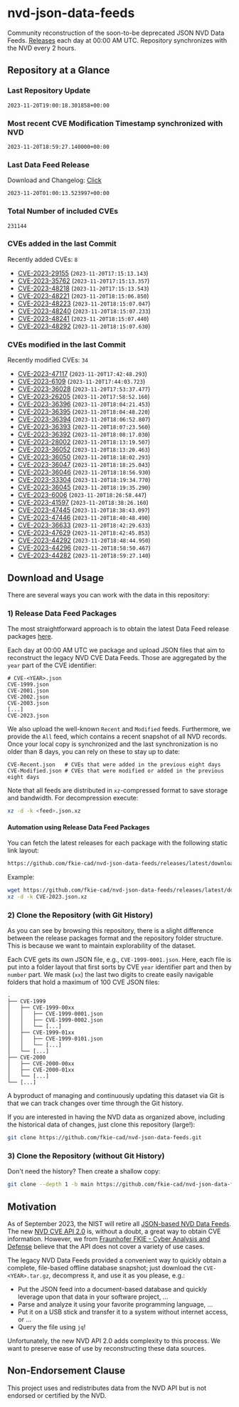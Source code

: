 # nvd-json-data-feeds

Community reconstruction of the soon-to-be deprecated JSON NVD Data Feeds. 
[Releases](https://github.com/fkie-cad/nvd-json-data-feeds/releases/latest) each day at 00:00 AM UTC.
Repository synchronizes with the NVD every 2 hours.

## Repository at a Glance

### Last Repository Update

```plain
2023-11-20T19:00:18.301858+00:00
```

### Most recent CVE Modification Timestamp synchronized with NVD

```plain
2023-11-20T18:59:27.140000+00:00
```

### Last Data Feed Release

Download and Changelog: [Click](https://github.com/fkie-cad/nvd-json-data-feeds/releases/latest)

```plain
2023-11-20T01:00:13.523997+00:00
```

### Total Number of included CVEs

```plain
231144
```

### CVEs added in the last Commit

Recently added CVEs: `8`

* [CVE-2023-29155](CVE-2023/CVE-2023-291xx/CVE-2023-29155.json) (`2023-11-20T17:15:13.143`)
* [CVE-2023-35762](CVE-2023/CVE-2023-357xx/CVE-2023-35762.json) (`2023-11-20T17:15:13.357`)
* [CVE-2023-48218](CVE-2023/CVE-2023-482xx/CVE-2023-48218.json) (`2023-11-20T17:15:13.543`)
* [CVE-2023-48221](CVE-2023/CVE-2023-482xx/CVE-2023-48221.json) (`2023-11-20T18:15:06.850`)
* [CVE-2023-48223](CVE-2023/CVE-2023-482xx/CVE-2023-48223.json) (`2023-11-20T18:15:07.047`)
* [CVE-2023-48240](CVE-2023/CVE-2023-482xx/CVE-2023-48240.json) (`2023-11-20T18:15:07.233`)
* [CVE-2023-48241](CVE-2023/CVE-2023-482xx/CVE-2023-48241.json) (`2023-11-20T18:15:07.440`)
* [CVE-2023-48292](CVE-2023/CVE-2023-482xx/CVE-2023-48292.json) (`2023-11-20T18:15:07.630`)


### CVEs modified in the last Commit

Recently modified CVEs: `34`

* [CVE-2023-47117](CVE-2023/CVE-2023-471xx/CVE-2023-47117.json) (`2023-11-20T17:42:48.293`)
* [CVE-2023-6109](CVE-2023/CVE-2023-61xx/CVE-2023-6109.json) (`2023-11-20T17:44:03.723`)
* [CVE-2023-36028](CVE-2023/CVE-2023-360xx/CVE-2023-36028.json) (`2023-11-20T17:53:37.477`)
* [CVE-2023-26205](CVE-2023/CVE-2023-262xx/CVE-2023-26205.json) (`2023-11-20T17:58:52.160`)
* [CVE-2023-36396](CVE-2023/CVE-2023-363xx/CVE-2023-36396.json) (`2023-11-20T18:04:21.453`)
* [CVE-2023-36395](CVE-2023/CVE-2023-363xx/CVE-2023-36395.json) (`2023-11-20T18:04:48.220`)
* [CVE-2023-36394](CVE-2023/CVE-2023-363xx/CVE-2023-36394.json) (`2023-11-20T18:06:52.807`)
* [CVE-2023-36393](CVE-2023/CVE-2023-363xx/CVE-2023-36393.json) (`2023-11-20T18:07:23.560`)
* [CVE-2023-36392](CVE-2023/CVE-2023-363xx/CVE-2023-36392.json) (`2023-11-20T18:08:17.030`)
* [CVE-2023-28002](CVE-2023/CVE-2023-280xx/CVE-2023-28002.json) (`2023-11-20T18:13:19.507`)
* [CVE-2023-36052](CVE-2023/CVE-2023-360xx/CVE-2023-36052.json) (`2023-11-20T18:13:20.463`)
* [CVE-2023-36050](CVE-2023/CVE-2023-360xx/CVE-2023-36050.json) (`2023-11-20T18:18:02.293`)
* [CVE-2023-36047](CVE-2023/CVE-2023-360xx/CVE-2023-36047.json) (`2023-11-20T18:18:25.043`)
* [CVE-2023-36046](CVE-2023/CVE-2023-360xx/CVE-2023-36046.json) (`2023-11-20T18:18:56.930`)
* [CVE-2023-33304](CVE-2023/CVE-2023-333xx/CVE-2023-33304.json) (`2023-11-20T18:19:34.770`)
* [CVE-2023-36045](CVE-2023/CVE-2023-360xx/CVE-2023-36045.json) (`2023-11-20T18:19:35.290`)
* [CVE-2023-6006](CVE-2023/CVE-2023-60xx/CVE-2023-6006.json) (`2023-11-20T18:26:58.447`)
* [CVE-2023-41597](CVE-2023/CVE-2023-415xx/CVE-2023-41597.json) (`2023-11-20T18:38:26.160`)
* [CVE-2023-47445](CVE-2023/CVE-2023-474xx/CVE-2023-47445.json) (`2023-11-20T18:38:43.097`)
* [CVE-2023-47446](CVE-2023/CVE-2023-474xx/CVE-2023-47446.json) (`2023-11-20T18:40:48.490`)
* [CVE-2023-36633](CVE-2023/CVE-2023-366xx/CVE-2023-36633.json) (`2023-11-20T18:42:29.633`)
* [CVE-2023-47629](CVE-2023/CVE-2023-476xx/CVE-2023-47629.json) (`2023-11-20T18:42:45.853`)
* [CVE-2023-44292](CVE-2023/CVE-2023-442xx/CVE-2023-44292.json) (`2023-11-20T18:48:44.950`)
* [CVE-2023-44296](CVE-2023/CVE-2023-442xx/CVE-2023-44296.json) (`2023-11-20T18:58:50.467`)
* [CVE-2023-44282](CVE-2023/CVE-2023-442xx/CVE-2023-44282.json) (`2023-11-20T18:59:27.140`)


## Download and Usage

There are several ways you can work with the data in this repository:

### 1) Release Data Feed Packages

The most straightforward approach is to obtain the latest Data Feed release packages [here](https://github.com/fkie-cad/nvd-json-data-feeds/releases/latest).

Each day at 00:00 AM UTC we package and upload JSON files that aim to reconstruct the legacy NVD CVE Data Feeds.
Those are aggregated by the `year` part of the CVE identifier:

```
# CVE-<YEAR>.json
CVE-1999.json
CVE-2001.json
CVE-2002.json
CVE-2003.json
[...]
CVE-2023.json
```

We also upload the well-known `Recent` and `Modified` feeds.
Furthermore, we provide the `All` feed, which contains a recent snapshot of all NVD records.
Once your local copy is synchronized and the last synchronization is no older than 8 days, you can rely on these to stay up to date:

```plain
CVE-Recent.json   # CVEs that were added in the previous eight days
CVE-Modified.json # CVEs that were modified or added in the previous eight days
```

Note that all feeds are distributed in `xz`-compressed format to save storage and bandwidth.
For decompression execute:

```sh
xz -d -k <feed>.json.xz
```


#### Automation using Release Data Feed Packages

You can fetch the latest releases for each package with the following static link layout:

```sh
https://github.com/fkie-cad/nvd-json-data-feeds/releases/latest/download/CVE-<YEAR>.json.xz
```

Example:

```sh
wget https://github.com/fkie-cad/nvd-json-data-feeds/releases/latest/download/CVE-2023.json.xz
xz -d -k CVE-2023.json.xz
```

### 2) Clone the Repository (with Git History)

As you can see by browsing this repository, there is a slight difference between the release packages format and the repository folder structure.
This is because we want to maintain explorability of the dataset.

Each CVE gets its own JSON file, e.g., `CVE-1999-0001.json`.
Here, each file is put into a folder layout that first sorts by CVE `year` identifier part and then by `number` part.
We mask (`xx`) the last two digits to create easily navigable folders that hold a maximum of 100 CVE JSON files:

```plain
.
├── CVE-1999
│   ├── CVE-1999-00xx
│   │   ├── CVE-1999-0001.json
│   │   ├── CVE-1999-0002.json
│   │   └── [...]
│   ├── CVE-1999-01xx
│   │   ├── CVE-1999-0101.json
│   │   └── [...]
│   └── [...]
├── CVE-2000
│   ├── CVE-2000-00xx
│   ├── CVE-2000-01xx
│   └── [...]
└── [...]
```

A byproduct of managing and continuously updating this dataset via Git is that we can track changes over time through the Git history.

If you are interested in having the NVD data as organized above, including the historical data of changes, just clone this repository (large!):

```sh
git clone https://github.com/fkie-cad/nvd-json-data-feeds.git
```

### 3) Clone the Repository (without Git History)

Don't need the history? Then create a shallow copy:

```sh
git clone --depth 1 -b main https://github.com/fkie-cad/nvd-json-data-feeds.git
```

## Motivation

As of September 2023, the NIST will retire all [JSON-based NVD Data Feeds](https://nvd.nist.gov/vuln/data-feeds#divRetirementBanner-1).
The new [NVD CVE API 2.0](https://nvd.nist.gov/developers/vulnerabilities) is, without a doubt, a great way to obtain CVE information.
However, we from [Fraunhofer FKIE - Cyber Analysis and Defense](https://www.fkie.fraunhofer.de/en/departments/cad.html) believe that the API does not cover a variety of use cases.

The legacy NVD Data Feeds provided a convenient way to quickly obtain a complete, file-based offline database snapshot; just download the `CVE-<YEAR>.tar.gz`, decompress it, and use it as you please, e.g.:

* Put the JSON feed into a document-based database and quickly leverage upon that data in your software project, ...
* Parse and analyze it using your favorite programming language, ...
* Put it on a USB stick and transfer it to a system without internet access, or ...
* Query the file using `jq`!

Unfortunately, the new NVD API 2.0 adds complexity to this process.
We want to preserve ease of use by reconstructing these data sources.

## Non-Endorsement Clause

This project uses and redistributes data from the NVD API but is not endorsed or certified by the NVD.